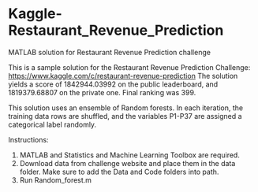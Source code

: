 # Kaggle-Restaurant_Revenue_Prediction
MATLAB solution for Restaurant Revenue Prediction challenge

This is a sample solution for the Restaurant Revenue Prediction Challenge:
https://www.kaggle.com/c/restaurant-revenue-prediction
The solution yields a score of 1842944.03992 on the public leaderboard, and 1819379.68807 on the private one. Final ranking was 399.

This solution uses an ensemble of Random forests. In each iteration, the training data rows are shuffled, and the variables P1-P37 are assigned a categorical label randomly. 

Instructions:

1. MATLAB and Statistics and Machine Learning Toolbox are required.
2. Download data from challenge website and place them in the data folder. Make sure to add the Data and Code folders into path.
3. Run Random_forest.m

